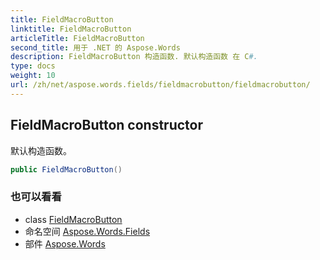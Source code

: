 ```yaml
---
title: FieldMacroButton
linktitle: FieldMacroButton
articleTitle: FieldMacroButton
second_title: 用于 .NET 的 Aspose.Words
description: FieldMacroButton 构造函数. 默认构造函数 在 C#.
type: docs
weight: 10
url: /zh/net/aspose.words.fields/fieldmacrobutton/fieldmacrobutton/
---
```

## FieldMacroButton constructor

默认构造函数。

```csharp
public FieldMacroButton()
```

### 也可以看看

* class [FieldMacroButton](../)
* 命名空间 [Aspose.Words.Fields](../../../aspose.words.fields/)
* 部件 [Aspose.Words](../../../)
